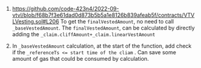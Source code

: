 1. https://github.com/code-423n4/2022-09-vtvl/blob/f68b7f3e61dad0d873b5b5a1e8126b839afeab5f/contracts/VTVLVesting.sol#L206
   To get the `finalVestedAmount`, no need to call `_baseVestedAmount`.
    The `finalVestedAmount`, can be calculated by directly adding the `_claim.cliffAmount+_claim.linearVestAmount`

2. In `_baseVestedAmount` calculation, at the start of the function, add check if the `_referenceTs <= start time of the cliam` . Can save some amount of gas that could be consumed by calculation.